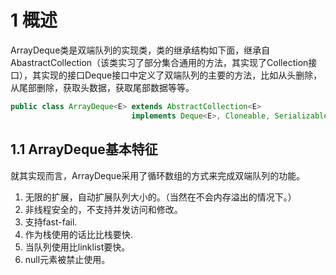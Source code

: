 # 1 概述

​		ArrayDeque类是双端队列的实现类，类的继承结构如下面，继承自AbastractCollection（该类实习了部分集合通用的方法，其实现了Collection接口），其实现的接口Deque接口中定义了双端队列的主要的方法，比如从头删除，从尾部删除，获取头数据，获取尾部数据等等。

```java
public class ArrayDeque<E> extends AbstractCollection<E>
                           implements Deque<E>, Cloneable, Serializable
```

## 1.1 ArrayDeque基本特征
​		就其实现而言，ArrayDeque采用了循环数组的方式来完成双端队列的功能。

1. 无限的扩展，自动扩展队列大小的。（当然在不会内存溢出的情况下。）
2. 非线程安全的，不支持并发访问和修改。
3. 支持fast-fail.
4. 作为栈使用的话比比栈要快.
5. 当队列使用比linklist要快。
6. null元素被禁止使用。

